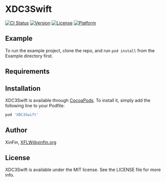 # XDC3Swift

[![CI Status](https://img.shields.io/travis/angshuman2611/XDC3Swift.svg?style=flat)](https://travis-ci.org/angshuman2611/XDC3Swift)
[![Version](https://img.shields.io/cocoapods/v/XDC3Swift.svg?style=flat)](https://cocoapods.org/pods/XDC3Swift)
[![License](https://img.shields.io/cocoapods/l/XDC3Swift.svg?style=flat)](https://cocoapods.org/pods/XDC3Swift)
[![Platform](https://img.shields.io/cocoapods/p/XDC3Swift.svg?style=flat)](https://cocoapods.org/pods/XDC3Swift)

## Example

To run the example project, clone the repo, and run `pod install` from the Example directory first.

## Requirements

## Installation

XDC3Swift is available through [CocoaPods](https://cocoapods.org). To install
it, simply add the following line to your Podfile:

```ruby
pod 'XDC3Swift'
```

## Author

XinFin, XFLW@xinfin.org

## License

XDC3Swift is available under the MIT license. See the LICENSE file for more info.
